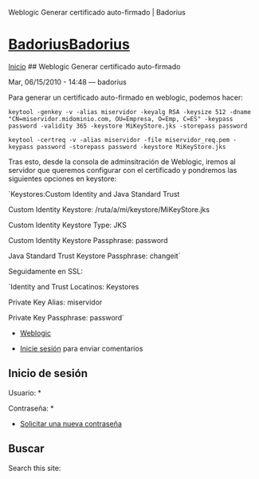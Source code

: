 





Weblogic Generar certificado auto-firmado | Badorius


















# [BadoriusBadorius](/ "Badorius")

 
 

[Inicio](/) ## Weblogic Generar certificado auto-firmado

 

Mar, 06/15/2010 - 14:48 — badorius

Para generar un certificado auto-firmado en weblogic, podemos hacer:


 `keytool -genkey -v -alias miservidor -keyalg RSA -keysize 512 -dname "CN=miservidor.midominio.com, OU=Empresa, O=Emp, C=ES" -keypass password -validity 365 -keystore MiKeyStore.jks -storepass password`


 `keytool -certreq -v -alias miservidor -file miservidor_req.pem -keypass password -storepass password -keystore MiKeyStore.jks`


Tras esto, desde la consola de adminsitración de Weblogic, iremos al servidor que queremos configurar con el certificado y pondremos las siguientes opciones en keystore:


 `Keystores:Custom Identity and Java Standard Trust  

Custom Identity Keystore: /ruta/a/mi/keystore/MiKeyStore.jks  

Custom Identity Keystore Type: JKS  

Custom Identity Keystore Passphrase: password  

Java Standard Trust Keystore Passphrase: changeit`


Seguidamente en SSL:


 `Identity and Trust Locatinos: Keystores  

Private Key Alias: miservidor  

Private Key Passphrase: password`





* [Weblogic](/?q=taxonomy/term/10)


* [Inicie sesión](/?q=user/login&destination=comment%2Freply%2F35%23comment-form) para enviar comentarios





 


## Inicio de sesión




Usuario: *



Contraseña: *



* [Solicitar una nueva contraseña](/?q=user/password "Solicita una contraseña nueva por correo electrónico.")






## Buscar





Search this site: 










 




